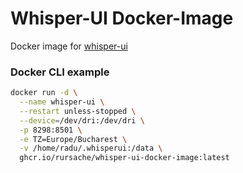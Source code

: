 # Whisper-UI Docker-Image
Docker image for [whisper-ui](https://github.com/hayabhay/whisper-ui)

### Docker CLI example
```sh
docker run -d \
  --name whisper-ui \
  --restart unless-stopped \
  --device=/dev/dri:/dev/dri \
  -p 8298:8501 \
  -e TZ=Europe/Bucharest \
  -v /home/radu/.whisperui:/data \
  ghcr.io/rursache/whisper-ui-docker-image:latest
```

